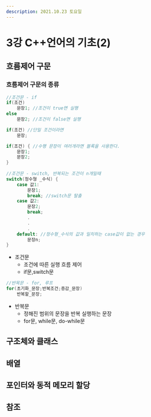 ```yaml
---
description: 2021.10.23 토요일
---
```


# 3강 C++언어의 기초(2)

## 흐름제어 구문

### 흐름제어 구문의 종류

```cpp
//조건문 - if
if(조건)
    문장1; //조건이 true면 실행
else
    문장2; //조건이 false면 실행

if(조건) //단일 조건이라면
    문장;

if(조건) { //수행 문장이 여러개라면 블록을 사용한다.
    문장1;
    문장2;
}
    
//조건문 - switch, 반복되는 조건이 n개일때
switch(정수형 _수식) {
    case 값1:
        문장1;
        break; //switch문 탈출
    case 값2:
        문장2;
        break;
        .
        .
        .
    default: //정수형_수식의 값과 일치하는 case값이 없는 경우
        문장n;
}
```

* 조건문
  * 조건에 따른 실행 흐름 제어
  * if문,switch문

```cpp
//반목문 - for, 루프
for(초기화_문장;반복조건;증감_문장)
    반복할_문장;
```

* 반복문
  * 정해진 범위의 문장을 반복 실행하는 문장
  * for문, while문, do-while문



## 구조체와 클래스

## 배열

## 포인터와 동적 메모리 할당

## 참조
